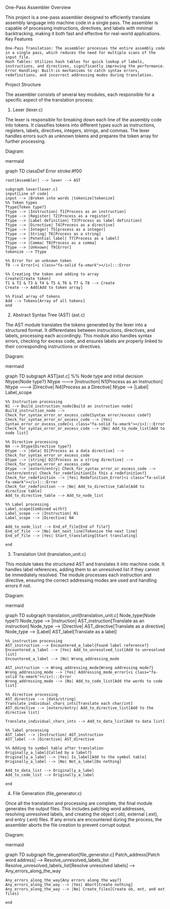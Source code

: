One-Pass Assembler
Overview

This project is a one-pass assembler designed to efficiently translate assembly language into machine code in a single pass. The assembler is capable of processing instructions, directives, and labels with minimal backtracking, making it both fast and effective for real-world applications.
Key Features

    One-Pass Translation: The assembler processes the entire assembly code in a single pass, which reduces the need for multiple scans of the input file.
    Hash Tables: Utilizes hash tables for quick lookup of labels, instructions, and directives, significantly improving the performance.
    Error Handling: Built-in mechanisms to catch syntax errors, redefinitions, and incorrect addressing modes during translation.

Project Structure

The assembler consists of several key modules, each responsible for a specific aspect of the translation process:
1. Lexer (lexer.c)

The lexer is responsible for breaking down each line of the assembly code into tokens. It classifies tokens into different types such as instructions, registers, labels, directives, integers, strings, and commas. The lexer handles errors such as unknown tokens and prepares the token array for further processing.

Diagram:

mermaid

graph TD
    classDef Error stroke:#f00
    
    root[Assembler] --> lexer --> AST

    subgraph lexer[lexer.c]
    input[Line of code] 
    input --> |Broken into words |tokenize[tokenize]
    %% Token types
    Ttype{Token type?}
    Ttype --> |Instruction| T1[Process as an instruction]
    Ttype --> |Register| T2[Process as a register]
    Ttype --> |Label definition| T3[Process as label definition]
    Ttype --> |Directive| T4[Process as a directive]
    Ttype --> |Integer| T5[process as a integer]
    Ttype --> |String| T6[Process as a string]
    Ttype --> |Potential label| T7[Process as a label]
    Ttype --> |Comma| T8[Process as a comma] 
    Ttype --> |Unknown| T9[Error]
    tokenize --> Ttype
    
    %% Error for an unknown token 
    T9 --> Error[<i class="fa-solid fa-xmark"></i>]:::Error

    %% Creating the token and adding to array
    Create[Create token]
    T1 & T2 & T3 & T4 & T5 & T6 & T7 & T8 --> Create
    Create --> Add[Add to token array]
    
    %% Final array of tokens
    Add --> Tokens[Array of all tokens]
    end

2. Abstract Syntax Tree (AST) (ast.c)

The AST module translates the tokens generated by the lexer into a structured format. It differentiates between instructions, directives, and labels, processing each accordingly. This module also handles syntax errors, checking for excess code, and ensures labels are properly linked to their corresponding instructions or directives.

Diagram:

mermaid

graph TD
    subgraph AST[ast.c]
    %% Node type and initial decision
    Ntype{Node type?}
    Ntype ---> |Instruction| N1[Process as an Instruction]
    Ntype ---> |Directive| N4[Process as a Directive]
    Ntype --> |Label| Label_scope

    %% Instruction processing
    N1 --> Build_instruction_node[Build an instruction node]
    Build_instruction_node --> Check_for_syntax_error_or_excess_code{Syntax error/excess code?}
    Check_for_syntax_error_or_excess_code --> |Yes| Syntax_error_or_excess_code[<i class="fa-solid fa-xmark"></i>]:::Error
    Check_for_syntax_error_or_excess_code --> |No| Add_to_node_list[Add to node list]

    %% Directive processing
    N4 --> Dtype{Directive type?}
    Dtype --> |data| D1[Process as a data directive] --> Check_for_syntax_error_or_excess_code
    Dtype --> |string| D2[Process as a string directive] --> Check_for_syntax_error_or_excess_code
    Dtype --> |extern/entry| Check_for_syntax_error_or_excess_code --> |extern/entry| Check_for_redefinition{Is this a redefinition?}
    Check_for_redefinition --> |Yes| Redefinition_Error[<i class="fa-solid fa-xmark"></i>]:::Error
    Check_for_redefinition --> |No| Add_to_directive_table[Add to directive table]
    Add_to_directive_table --> Add_to_node_list

    %% Label processing
    Label_scope{Combined with?}
    Label_scope --> |Instruction| N1
    Label_scope --> |Directive| N4

    Add_to_node_list --> End_of_file{End of file?}
    End_of_file --> |No| Get_next_line[Tokenize the next line]
    End_of_file --> |Yes| Start_translating[Start translating]

    end

3. Translation Unit (translation_unit.c)

This module takes the structured AST and translates it into machine code. It handles label references, adding them to an unresolved list if they cannot be immediately resolved. The module processes each instruction and directive, ensuring the correct addressing modes are used and handling errors if not.

Diagram:

mermaid

graph TD
    subgraph translation_unit[translation_unit.c]
    Node_type{Node type?}
    Node_type --> |Instruction| AST_instruction[Translate as an instruction]
    Node_type --> |Directive| AST_directive[Translate as a directive]
    Node_type --> |Label| AST_label[Translate as a label]

    %% instruction processing
    AST_instruction --> Encountered_a_label{Found label reference?}
    Encountered_a_label --> |Yes| Add_to_unresolved_list[Add to unresolved list]
    Encountered_a_label --> |No| Wrong_addressing_mode

    AST_instruction --> Wrong_addressing_mode{Wrong addressing mode?}
    Wrong_addressing_mode --> |Yes| Addressing_mode_error[<i class="fa-solid fa-xmark"></i>]:::Error
    Wrong_addressing_mode --> |No| Add_to_code_list[Add the words to code list]

    %% directive processing
    AST_directive --> |data/string| Translate_individual_chars_ints[Translate each char/int]
    AST_directive --> |extern/entry| Add_to_directive_list[Add to the directive list]

    Translate_individual_chars_ints --> Add_to_data_list[Add to data list]

    %% label processing
    AST_label --> |Instruction| AST_instruction
    AST_label --> |Directive| AST_directive

    %% Adding to symbol table after translation
    Originally_a_label{Called by a label?}
    Originally_a_label --> |Yes| Is_label[Add to the symbol table]
    Originally_a_label --> |No| Not_a_label[Do nothing]

    Add_to_data_list --> Originally_a_label
    Add_to_code_list --> Originally_a_label

    end

4. File Generation (file_generator.c)

Once all the translation and processing are complete, the final module generates the output files. This includes patching word addresses, resolving unresolved labels, and creating the object (.ob), external (.ext), and entry (.ent) files. If any errors are encountered during the process, the assembler aborts the file creation to prevent corrupt output.

Diagram:

mermaid

graph TD
    subgraph file_generation[file_generator.c]
    Patch_address[Patch word address] --> Resolve_unresolved_labels_list
    Resolve_unresolved_labels_list[Resolve unresolved labels] --> Any_errors_along_the_way

    Any_errors_along_the_way{Any errors along the way?}
    Any_errors_along_the_way --> |Yes| Abort[Create nothing]
    Any_errors_along_the_way --> |No| Create_files[Create ob, ent, and ext files]

    end